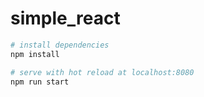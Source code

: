 # simple_react
``` bash
# install dependencies
npm install

# serve with hot reload at localhost:8080
npm run start
